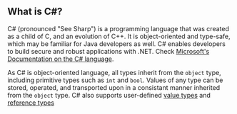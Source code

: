 ## What is C#?

C# (pronounced "See Sharp") is a programming language that was created as a child of C, and an evolution of C++. It is object-oriented and type-safe, which may be familiar for Java developers as well. C# enables developers to build secure and robust applications with .NET. Check [Microsoft's Documentation on the C# language](https://docs.microsoft.com/en-us/dotnet/csharp/).

As C# is object-oriented language, all types inherit from the `object` type, including primitive types such as `int` and `bool`. Values of any type can be stored, operated, and transported upon in a consistant manner inherited from the `object` type. C# also supports user-defined [value types](https://docs.microsoft.com/en-us/dotnet/csharp/language-reference/builtin-types/value-types) and [reference types](https://docs.microsoft.com/en-us/dotnet/csharp/language-reference/builtin-types/reference-types) 